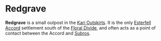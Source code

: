 # Redgrave

**Redgrave** is a small outpost in the [Kari Outskirts](../../../ch-4-esterfell-gazetteer/esterfell/lenya/kari-outskirts.md). It is the only [Esterfell Accord](index.md) settlement south of the [Floral Divide](../../../ch-4-esterfell-gazetteer/esterfell/lenya/floral-divide.md), and often acts as a point of contact between the Accord and [Subros](../subros/).
